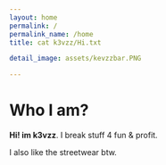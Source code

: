 ```yaml
---
layout: home
permalink: /
permalink_name: /home
title: cat k3vzz/Hi.txt

detail_image: assets/kevzzbar.PNG

---
```


# Who I am?

**Hi! im k3vzz**. I break stuff 4 fun & profit. 

I also like the streetwear btw.

